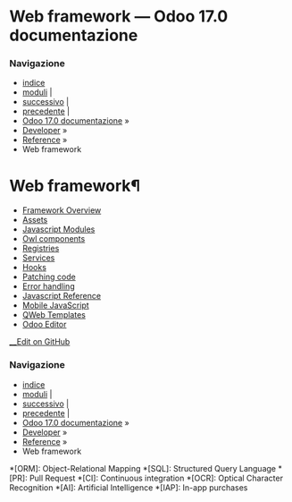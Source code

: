 # Web framework — Odoo 17.0 documentazione

### Navigazione

  * [indice](../../genindex.html "Indice generale")
  * [moduli](../../py-modindex.html "Indice del modulo Python") |
  * [successivo](frontend/framework_overview.html "Framework Overview") |
  * [precedente](backend/mixins.html "Mixins and Useful Classes") |
  * [Odoo 17.0 documentazione](../../index-2.html) »
  * [Developer](../../developer.html) »
  * [Reference](../reference.html) »
  * Web framework



# Web framework¶

  * [Framework Overview](frontend/framework_overview.html)
  * [Assets](frontend/assets.html)
  * [Javascript Modules](frontend/javascript_modules.html)
  * [Owl components](frontend/owl_components.html)
  * [Registries](frontend/registries.html)
  * [Services](frontend/services.html)
  * [Hooks](frontend/hooks.html)
  * [Patching code](frontend/patching_code.html)
  * [Error handling](frontend/error_handling.html)
  * [Javascript Reference](frontend/javascript_reference.html)
  * [Mobile JavaScript](frontend/mobile.html)
  * [QWeb Templates](frontend/qweb.html)
  * [Odoo Editor](frontend/odoo_editor.html)



[ __Edit on GitHub](https://github.com/odoo/documentation/edit/17.0/content/developer/reference/frontend.rst)

### Navigazione

  * [indice](../../genindex.html "Indice generale")
  * [moduli](../../py-modindex.html "Indice del modulo Python") |
  * [successivo](frontend/framework_overview.html "Framework Overview") |
  * [precedente](backend/mixins.html "Mixins and Useful Classes") |
  * [Odoo 17.0 documentazione](../../index-2.html) »
  * [Developer](../../developer.html) »
  * [Reference](../reference.html) »
  * Web framework


  *[ORM]: Object-Relational Mapping
  *[SQL]: Structured Query Language
  *[PR]: Pull Request
  *[CI]: Continuous integration
  *[OCR]: Optical Character Recognition
  *[AI]: Artificial Intelligence
  *[IAP]: In-app purchases